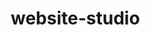 # website-studio
<!DOCTYPE html>
<html lang="pt-BR">
<head>
    <meta charset="UTF-8">
    <meta name="viewport" content="width=device-width, initial-scale=1.0">
    <title>Bella Nails - Manicure & Beleza</title>
    <style>
        * {
            margin: 0;
            padding: 0;
            box-sizing: border-box;
        }

        body {
            font-family: 'Segoe UI', Tahoma, Geneva, Verdana, sans-serif;
            line-height: 1.6;
            color: #333;
        }

        header {
            background: linear-gradient(135deg, #d946a6 0%, #ec4899 100%);
            color: white;
            padding: 1rem 0;
            position: sticky;
            top: 0;
            z-index: 100;
            box-shadow: 0 2px 10px rgba(0,0,0,0.1);
        }

        nav {
            max-width: 1200px;
            margin: 0 auto;
            display: flex;
            justify-content: space-between;
            align-items: center;
            padding: 0 2rem;
        }

        .logo {
            font-size: 1.8rem;
            font-weight: bold;
            letter-spacing: 1px;
        }

        nav ul {
            display: flex;
            list-style: none;
            gap: 2rem;
        }

        nav a {
            color: white;
            text-decoration: none;
            transition: opacity 0.3s;
        }

        nav a:hover {
            opacity: 0.8;
        }

        .hero {
            background: linear-gradient(135deg, #fdf2f8 0%, #fce7f3 100%);
            padding: 6rem 2rem;
            text-align: center;
        }

        .hero h1 {
            font-size: 3rem;
            color: #be185d;
            margin-bottom: 1rem;
        }

        .hero p {
            font-size: 1.2rem;
            color: #666;
            margin-bottom: 2rem;
        }

        .btn {
            display: inline-block;
            padding: 0.8rem 2rem;
            background: linear-gradient(135deg, #d946a6 0%, #ec4899 100%);
            color: white;
            text-decoration: none;
            border-radius: 50px;
            transition: transform 0.3s, box-shadow 0.3s;
            border: none;
            cursor: pointer;
            font-size: 1rem;
        }

        .btn:hover {
            transform: translateY(-2px);
            box-shadow: 0 8px 20px rgba(217, 70, 166, 0.4);
        }

        .container {
            max-width: 1200px;
            margin: 0 auto;
            padding: 0 2rem;
        }

        .section {
            padding: 5rem 0;
        }

        .section h2 {
            font-size: 2.5rem;
            color: #be185d;
            margin-bottom: 3rem;
            text-align: center;
        }

        .services-grid {
            display: grid;
            grid-template-columns: repeat(auto-fit, minmax(280px, 1fr));
            gap: 2rem;
        }

        .service-card {
            background: white;
            padding: 2rem;
            border-radius: 15px;
            text-align: center;
            box-shadow: 0 5px 15px rgba(0,0,0,0.08);
            transition: transform 0.3s, box-shadow 0.3s;
        }

        .service-card:hover {
            transform: translateY(-5px);
            box-shadow: 0 10px 30px rgba(217, 70, 166, 0.2);
        }

        .service-icon {
            font-size: 3rem;
            margin-bottom: 1rem;
        }

        .service-card h3 {
            color: #d946a6;
            margin-bottom: 1rem;
            font-size: 1.3rem;
        }

        .service-card p {
            color: #666;
            font-size: 0.95rem;
        }

        .service-card .price {
            color: #ec4899;
            font-weight: bold;
            font-size: 1.2rem;
            margin-top: 1rem;
        }

        .testimonials {
            background: linear-gradient(135deg, #fdf2f8 0%, #fce7f3 100%);
        }

        .testimonial-card {
            background: white;
            padding: 2rem;
            border-radius: 10px;
            margin-bottom: 1.5rem;
            border-left: 4px solid #ec4899;
        }

        .stars {
            color: #fbbf24;
            margin-bottom: 0.5rem;
        }

        .testimonial-card p {
            color: #666;
            font-style: italic;
            margin-bottom: 1rem;
        }

        .testimonial-author {
            font-weight: bold;
            color: #d946a6;
        }

        footer {
            background: #1f2937;
            color: white;
            padding: 3rem 2rem;
            text-align: center;
        }

        .contact-section {
            background: white;
        }

        .contact-info {
            display: grid;
            grid-template-columns: repeat(auto-fit, minmax(250px, 1fr));
            gap: 2rem;
            margin-bottom: 3rem;
        }

        .info-box {
            text-align: center;
        }

        .info-box h3 {
            color: #d946a6;
            margin-bottom: 0.5rem;
        }

        .info-box p {
            color: #666;
        }

        @media (max-width: 768px) {
            nav ul {
                gap: 1rem;
            }

            .hero h1 {
                font-size: 2rem;
            }

            .section h2 {
                font-size: 1.8rem;
            }
        }
    </style>
</head>
<body>
    <header>
        <nav>
            <div class="logo">✨ Bella Nails</div>
            <ul>
                <li><a href="#servicos">Serviços</a></li>
                <li><a href="#depoimentos">Depoimentos</a></li>
                <li><a href="#contato">Contato</a></li>
            </ul>
        </nav>
    </header>

    <section class="hero">
        <h1>Sua Beleza é Nossa Paixão</h1>
        <p>Unhas impecáveis, acessórios perfeitos e muito mais para você se sentir linda</p>
        <button class="btn" onclick="alert('Agende seu horário! Tel: (11) 98765-4321')">Agende Agora</button>
    </section>

    <section class="section container" id="servicos">
        <h2>Nossos Serviços</h2>
        <div class="services-grid">
            <div class="service-card">
                <div class="service-icon">💅</div>
                <h3>Manicure</h3>
                <p>Unhas bem cuidadas e hidratadas com os melhores esmaltes do mercado</p>
                <div class="price">A partir de R$ 35</div>
            </div>

            <div class="service-card">
                <div class="service-icon">🦶</div>
                <h3>Pedicure</h3>
                <p>Tratamento completo dos pés com esfoliação e hidratação profunda</p>
                <div class="price">A partir de R$ 40</div>
            </div>

            <div class="service-card">
                <div class="service-icon">✨</div>
                <h3>Gel & Esmaltação</h3>
                <p>Unhas de gel de longa duração com cores vibrantes e brilhantes</p>
                <div class="price">A partir de R$ 60</div>
            </div>

            <div class="service-card">
                <div class="service-icon">💎</div>
                <h3>Alongamento</h3>
                <p>Alongamento profissional com fibra de vidro ou acrílico</p>
                <div class="price">A partir de R$ 80</div>
            </div>

            <div class="service-card">
                <div class="service-icon">🎨</div>
                <h3>Nail Art</h3>
                <p>Designs personalizados e criações únicas para suas unhas</p>
                <div class="price">A partir de R$ 50</div>
            </div>

            <div class="service-card">
                <div class="service-icon">💆</div>
                <h3>Massagem Relaxante</h3>
                <p>Massagem nos pés e mãos para relaxamento total</p>
                <div class="price">A partir de R$ 45</div>
            </div>
        </div>
    </section>

    <section class="section testimonials" id="depoimentos">
        <div class="container">
            <h2>O que Dizem Nossas Clientes</h2>
            <div class="testimonial-card">
                <div class="stars">★★★★★</div>
                <p>"Adorei o atendimento! A manicurista foi muito cuidadosa e as unhas ficaram perfeitas. Voltarei com certeza!"</p>
                <div class="testimonial-author">- Marina Silva</div>
            </div>

            <div class="testimonial-card">
                <div class="stars">★★★★★</div>
                <p>"Melhor salão da região! Ambiente limpo, acolhedor e as meninas são super atenciosas. Recomendo!"</p>
                <div class="testimonial-author">- Juliana Costa</div>
            </div>

            <div class="testimonial-card">
                <div class="stars">★★★★★</div>
                <p>"Gel que dura! Ficou maravilhoso e mantém a qualidade por semanas. Muito bom mesmo!"</p>
                <div class="testimonial-author">- Beatriz Santos</div>
            </div>
        </div>
    </section>

    <section class="section contact-section" id="contato">
        <div class="container">
            <h2>Entre em Contato</h2>
            <div class="contact-info">
                <div class="info-box">
                    <h3>📞 Telefone</h3>
                    <p>(11) 98765-4321<br>(11) 3456-7890</p>
                </div>
                <div class="info-box">
                    <h3>📍 Endereço</h3>
                    <p>Rua das Flores, 123<br>São Paulo - SP</p>
                </div>
                <div class="info-box">
                    <h3>🕒 Horário</h3>
                    <p>Seg-Sex: 9h às 19h<br>Sábado: 9h às 18h</p>
                </div>
            </div>
        </div>
    </section>

    <footer>
        <p>&copy; 2025 Bella Nails - Manicure & Beleza. Todos os direitos reservados.</p>
        <p>Siga-nos: Instagram | Facebook | WhatsApp</p>
    </footer>
</body>
</html>
